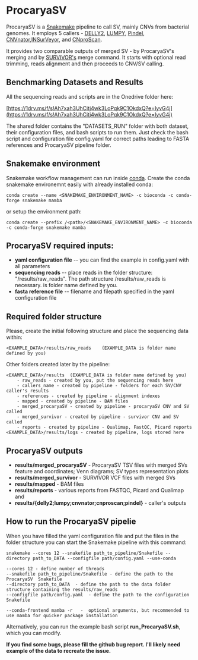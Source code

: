 # ProcaryaSV
ProcaryaSV is a [Snakemake](https://snakemake.readthedocs.io/en/stable/) pipeline to call SV, mainly CNVs from bacterial genomes. 
It employs 5 callers - [DELLY2](https://github.com/dellytools/delly), [LUMPY](https://github.com/arq5x/lumpy-sv),
[Pindel](https://github.com/genome/pindel), [CNVnator](https://github.com/abyzovlab/CNVnator),[INSurVeyor](https://github.com/kensung-lab/INSurVeyor),
and [CNproScan](https://github.com/robinjugas/CNproScan). 

It provides two comparable outputs of merged SV - by ProcaryaSV's merging and by [SURVIVOR's](https://github.com/fritzsedlazeck/SURVIVOR) merge command. 
It starts with optional read trimming, reads alignment and then proceeds to CNV/SV calling. 

## Benchmarking Datasets and Results
All the sequencing reads and scripts are in the Onedrive folder here:

[https://1drv.ms/f/s!Ah7xah3UhCitj4wk3LoPqk9C1OkdxQ?e=IyvG4j](https://1drv.ms/f/s!Ah7xah3UhCitj4wk3LoPqk9C1OkdxQ?e=IyvG4j)

The shared folder contains the "DATASETS_RUN" folder with both dataset, their configuration files, and bash scripts to run them. Just check the bash script and configuration file config.yaml for correct paths leading to FASTA references and ProcaryaSV pipeline folder. 

## Snakemake environment
Snakemake workflow management can run inside [conda](https://docs.conda.io/en/latest/). Create the conda snakemake environemnt easily with already installed conda:
```
conda create --name <SNAKEMAKE_ENVIRONMENT_NAME> -c bioconda -c conda-forge snakemake mamba
```
or setup the environment path:
```
conda create --prefix /<path>/<SNAKEMAKE_ENVIRONMENT_NAME> -c bioconda -c conda-forge snakemake mamba
```

## ProcaryaSV required inputs:
<ul>
<li><strong>yaml configuration file</strong> -- you can find the example in config.yaml with all parameters </li>
<li><strong>sequencing reads</strong> --  place reads in the folder structure: "<EXAMPLE_DATA>/results/raw_reads". The path structure /results/raw_reads is necessary. <EXAMPLE_DATA> is folder name defined by you.  </li>
<li><strong>fasta reference file</strong> -- filename and filepath specified in the yaml configuration file </li> 
</ul>

## Required folder structure
Please, create the initial following structure and place the sequencing data within:
```
<EXAMPLE_DATA>/results/raw_reads    (EXAMPLE_DATA is folder name defined by you)
```

Other folders created later by the pipeline:
```
<EXAMPLE_DATA>/results  (EXAMPLE_DATA is folder name defined by you)
    - raw_reads - created by you, put the sequencing reads here
    - callers_name - created by pipeline - folders for each SV/CNV caller's results
    - references - created by pipeline - alignment indexes
    - mapped - created by pipeline - BAM files
    - merged_procaryaSV - created by pipeline - procaryaSV CNV and SV called
    - merged_survivor - created by pipeline - survivor CNV and SV called
    - reports - created by pipeline - Qualimap, FastQC, Picard reports
<EXAMPLE_DATA>/results/logs - created by pipeline, logs stored here
```

## ProcaryaSV outputs
<ul>
<li> <strong>results/merged_procaryaSV</strong> - ProcaryaSV TSV files with merged SVs feature and coordinates; Venn diagrams; SV types representation plots </li>
<li> <strong>results/merged_survivor</strong> - SURVIVOR VCF files with merged SVs </li>
<li> <strong>results/mapped</strong> - BAM files </li>
<li> <strong>results/reports</strong> - various reports from FASTQC, Picard and Qualimap and </li>
<li> <strong>results/{delly2;lumpy;cnvnator;cnproscan;pindel}</strong> - caller's outputs </li>
</ul>

## How to run the ProcaryaSV pipelie
When you have filled the yaml configuration file and put the files in the folder structure you can start the Snakemake pipeline with this command:
```
snakemake --cores 12 --snakefile path_to_pipeline/Snakefile --directory path_to_DATA --configfile path/config.yaml --use-conda 
```

    --cores 12 - define number of threads
    --snakefile path_to_pipeline/Snakefile - define the path to the ProcaryaSV  Snakefile
    --directory path_to_DATA  - define the path to the data folder structure containing the results/raw_reads
    --configfile path/config.yaml  - define the path to the configuration  Snakefile

    --conda-frontend mamba -r   -  optional arguments, but recommended to use mamba for quicker package installation

Alternatively, you can run the example bash script **run_ProcaryaSV.sh**, which you can modify. 

**If you find some bugs, please fill the github bug report. I'll likely need example of the data to recreate the issue.**

